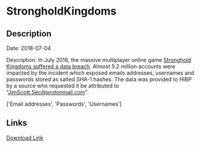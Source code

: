 # StrongholdKingdoms

## Description

Date: 2018-07-04

Description:
In July 2018, the massive multiplayer online game <a href="https://techraptor.net/content/roll20-stronghold-kingdoms-subject-security-breach" target="_blank" rel="noopener">Stronghold Kingdoms suffered a data breach</a>. Almost 5.2 million accounts were impacted by the incident which exposed emails addresses, usernames and passwords stored as salted SHA-1 hashes. The data was provided to HIBP by a source who requested it be attributed to &quot;JimScott.Sec@protonmail.com&quot;.


['Email addresses', 'Passwords', 'Usernames']

## Links

[Download Link](https://link-to.net/1229997/532.7591814848435/dynamic/?r=aHR0cHM6Ly93d3cubWVkaWFmaXJlLmNvbS92aWV3L0tScnhxMFNTM01uOHZCZC9zdHJvbmdob2xka2luZ2RvbXMuY29tL2ZpbGU=)